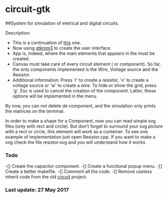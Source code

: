# circuit-gtk

##System for simulation of eletrical and digital circuits.

Description:
- This is a continuation of [this](https://github.com/Felipe-Aquino/circuit/tree/develop) one.
- Now using [gtkmm3](https://developer.gnome.org/gtkmm-tutorial/stable/) to create the user interface.
- App is, indeed, where the main elements that appears in the must be created. 
- Canvas must take care of every circuit element ( or component). So far, the only components implemented is the Wire, Voltage source and the Resistor.  
- Additional information: Press 'r' to create a resistor, 'v' to create a voltage source or 'w' to create a wire. To hide or show the grid, press 'g'. Esc is used to cancel the creation of the component. Latter, these options will be implemented in the menu. 

By now, you can not delete de component, and the simulation only prints the matrices on the terminal.

In order to make a shape for a Component, now you can read simple svg files (only with rect and circle). But don't forget to surround your svg picture with a rect or circle, this element will work as a conteiner.
To see one example of implementation just open Resistor.cpp. If you want to make a svg check the file resistor.svg and you will understand how it works.  

### Todo
-[] Create the capacitor component.
-[] Create a functional popup menu.
-[] Create a better makefile.
-[] Comment all the code.
-[] Remove useless inherit code from the old [circuit](https://github.com/Felipe-Aquino/circuit/tree/develop) project.




### Last update: 27 May 2017  